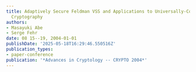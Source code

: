 ```yaml
---
title: Adaptively Secure Feldman VSS and Applications to Universally-Composable Threshold
  Cryptography
authors:
- Masayuki Abe
- Serge Fehr
date: 08 15--19, 2004-01-01
publishDate: '2025-05-18T16:29:46.550516Z'
publication_types:
- paper-conference
publication: '*Advances in Cryptology -- CRYPTO 2004*'
---
```

